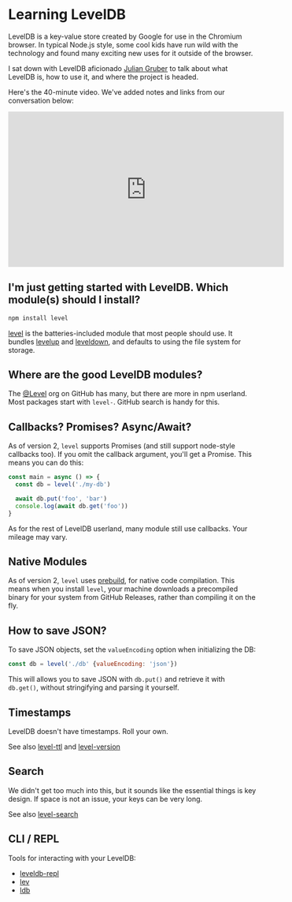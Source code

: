 # Learning LevelDB

LevelDB is a key-value store created by Google for use in the Chromium browser.
In typical Node.js style, some cool kids have run wild with the technology and
found many exciting new uses for it outside of the browser.

I sat down with LevelDB aficionado [Julian Gruber](http://juliangruber.com/)
to talk about what LevelDB is, how to use it, and where the project is headed.

Here's the 40-minute video. We've added notes and links from our conversation below:

<iframe width="560" height="315" src="https://www.youtube.com/embed/-ofwZi9Xj44?rel=0" frameborder="0" allow="autoplay; encrypted-media" allowfullscreen></iframe>

## I'm just getting started with LevelDB. Which module(s) should I install?

```sh
npm install level
```

[level](https://ghub.io) is the batteries-included module that most people should use. It bundles
[levelup](https://ghub.io/levelup) and
[leveldown](https://ghub.io/leveldown), 
and defaults to using the file system for storage.

## Where are the good LevelDB modules?

The [@Level](https://github.com) org on GitHub has many, but there are more in 
npm userland. Most packages start with `level-`. GitHub search is handy for 
this.

## Callbacks? Promises? Async/Await?

As of version 2, `level` supports Promises (and still support node-style 
callbacks too). If you omit the callback argument, you'll get a Promise. 
This means you can do this:

```js
const main = async () => {
  const db = level('./my-db')

  await db.put('foo', 'bar')
  console.log(await db.get('foo'))
}
```

As for the rest of LevelDB userland, many module still use callbacks. Your 
mileage may vary.

## Native Modules

As of version 2, `level` uses [prebuild](https://github.com/prebuild/prebuild),
for native code compilation. This means when you install `level`, your machine
downloads a precompiled binary for your system from GitHub Releases, rather
than compiling it on the fly.

## How to save JSON?

To save JSON objects, set the `valueEncoding` option when initializing the
DB:

```js
const db = level('./db' {valueEncoding: 'json'})
```

This will allows you to save JSON with `db.put()` and retrieve it with 
`db.get()`, without stringifying and parsing it yourself.

## Timestamps

LevelDB doesn't have timestamps. Roll your own.

See also 
[level-ttl](https://ghub.io/level-ttl) and 
[level-version](https://ghub.io/level-version)

## Search

We didn't get too much into this, but it sounds like the essential things
is key design. If space is not an issue, your keys can be very long.

See also [level-search](https://ghub.io/level-search)

## CLI / REPL

Tools for interacting with your LevelDB:

- [leveldb-repl](https://ghub.io/leveldb-repl)
- [lev](https://ghub.io/lev)
- [ldb](https://github.com/0x00A/ldb)
